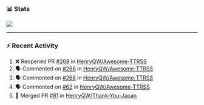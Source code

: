 ### :bar_chart: Stats

<a href="#">
  <img align="center" src="https://github-readme-stats.vercel.app/api?username=henryqw&count_private=true&show_icons=true" />
</a>
<!-- <a href="#">
  <img align="center" src="https://github-readme-stats-git-master.henryqw.vercel.app/api/top-langs/?username=HenryQW&layout=compact" />
</a> -->

---

### :zap: Recent Activity

<!--START_SECTION:activity-->

1. ❌ Reopened PR [#268](https://github.com/HenryQW/Awesome-TTRSS/pull/268) in [HenryQW/Awesome-TTRSS](https://github.com/HenryQW/Awesome-TTRSS)
2. 🗣 Commented on [#268](https://github.com/HenryQW/Awesome-TTRSS/issues/268) in [HenryQW/Awesome-TTRSS](https://github.com/HenryQW/Awesome-TTRSS)
3. 🗣 Commented on [#268](https://github.com/HenryQW/Awesome-TTRSS/issues/268) in [HenryQW/Awesome-TTRSS](https://github.com/HenryQW/Awesome-TTRSS)
4. 🗣 Commented on [#62](https://github.com/HenryQW/Awesome-TTRSS/issues/62) in [HenryQW/Awesome-TTRSS](https://github.com/HenryQW/Awesome-TTRSS)
5. 🎉 Merged PR [#81](https://github.com/HenryQW/Thank-You-Japan/pull/81) in [HenryQW/Thank-You-Japan](https://github.com/HenryQW/Thank-You-Japan)
<!--END_SECTION:activity-->
